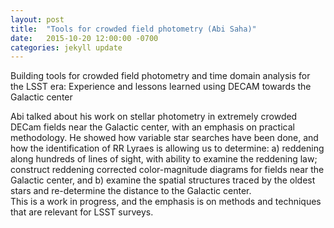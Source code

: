 ```yaml
---
layout: post
title:  "Tools for crowded field photometry (Abi Saha)"
date:   2015-10-20 12:00:00 -0700
categories: jekyll update
---
```



Building tools for crowded field photometry and time domain analysis 
for the LSST era: Experience and lessons learned using DECAM towards
the Galactic center


Abi talked about his work on stellar photometry in extremely crowded DECam fields near the Galactic center, with an emphasis on practical methodology.
He showed how variable star searches have been done, and how the identification of RR Lyraes is allowing us to determine: 
a) reddening along hundreds of lines of sight, with ability to examine the reddening law;  
construct reddening corrected color-magnitude diagrams for fields near the Galactic center, 
and b) examine the spatial structures traced by the oldest stars and re-determine the distance to the Galactic center.   
This is a work in progress, and the emphasis is on methods and techniques that are relevant for LSST surveys.  


